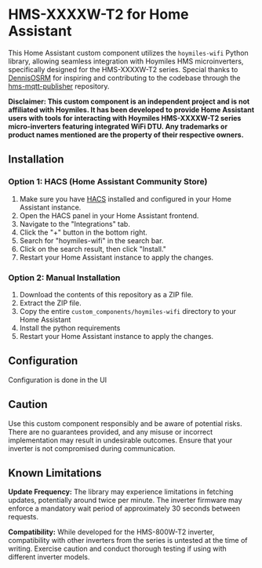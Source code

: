 # HMS-XXXXW-T2 for Home Assistant
This Home Assistant custom component utilizes the `hoymiles-wifi` Python library, allowing seamless integration with Hoymiles HMS microinverters, specifically designed for the HMS-XXXXW-T2 series. Special thanks to [DennisOSRM](https://github.com/DennisOSRM) for inspiring and contributing to the codebase through the [hms-mqtt-publisher](https://github.com/DennisOSRM/hms-mqtt-publisher) repository.

**Disclaimer: This custom component is an independent project and is not affiliated with Hoymiles. It has been developed to provide Home Assistant users with tools for interacting with Hoymiles HMS-XXXXW-T2 series micro-inverters featuring integrated WiFi DTU. Any trademarks or product names mentioned are the property of their respective owners.**


## Installation

### Option 1: HACS (Home Assistant Community Store)

1. Make sure you have [HACS](https://hacs.xyz/) installed and configured in your Home Assistant instance.
2. Open the HACS panel in your Home Assistant frontend.
3. Navigate to the "Integrations" tab.
4. Click the "+" button in the bottom right.
5. Search for "hoymiles-wifi" in the search bar.
6. Click on the search result, then click "Install."
7. Restart your Home Assistant instance to apply the changes.

### Option 2: Manual Installation

1. Download the contents of this repository as a ZIP file.
2. Extract the ZIP file.
3. Copy the entire `custom_components/hoymiles-wifi` directory to your Home Assistant
4. Install the python requirements
5. Restart your Home Assistant instance to apply the changes.

## Configuration

Configuration is done in the UI


## Caution

Use this custom component responsibly and be aware of potential risks. There are no guarantees provided, and any misuse or incorrect implementation may result in undesirable outcomes. Ensure that your inverter is not compromised during communication.

  
## Known Limitations

**Update Frequency:** The library may experience limitations in fetching updates, potentially around twice per minute. The inverter firmware may enforce a mandatory wait period of approximately 30 seconds between requests.

**Compatibility:** While developed for the HMS-800W-T2 inverter, compatibility with other inverters from the series is untested at the time of writing. Exercise caution and conduct thorough testing if using with different inverter models.
